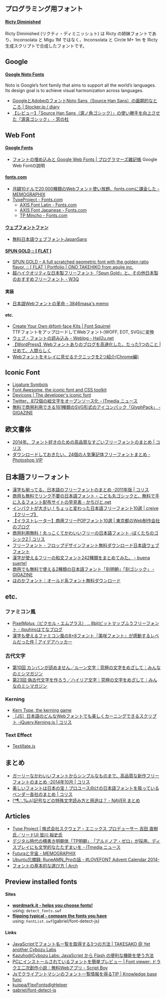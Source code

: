 ## プログラミング用フォント
#### [Ricty Diminished](https://github.com/yascentur/RictyDiminished)
Ricty Diminished (リクティ・ディミニッシュト) は Ricty の姉妹フォントであり、Inconsolata と Migu 1M ではなく、Inconsolata と Circle M+ 1m を Ricty 生成スクリプトで合成したフォントです。


## Google

#### [Google Noto Fonts](http://www.google.com/get/noto/)
Noto is Google’s font family that aims to support all the world’s languages. Its design goal is to achieve visual harmonization across languages.
- [GoogleとAdobeのフォントNoto Sans（Source Han Sans）の画期的なところ | Stocker.jp / diary](http://stocker.jp/diary/noto-sans/)
- [【レビュー】「Source Han Sans（源ノ角ゴシック）」の使い勝手を向上させた「源真ゴシック」 - 窓の杜](http://www.forest.impress.co.jp/docs/review/20140808_661638.html)


## Web Font

#### [Google Fonts](https://www.google.com/fonts)
- [フォントの埋め込みと Google Web Fonts | プログラマーズ雑記帳](http://yohshiy.blog.fc2.com/blog-entry-107.html)  Google Web Fontの説明

#### [fonts.com](http://www.fonts.com/ja)
- [月額10ドルで20,000種類のWebフォント使い放題、fonts.comに課金した - MEMOGRAPHIX](http://memo.sanographix.net/post/106045710670)
- [TypeProject - Fonts.com](http://www.fonts.com/ja/font/typeproject)  
    - [AXIS Font Latin - Fonts.com](http://www.fonts.com/ja/font/typeproject/axis-font-latin)
    - [AXIS Font Japanese - Fonts.com](http://www.fonts.com/ja/font/typeproject/axis-font-japanese)
    - [TP Mincho - Fonts.com](http://www.fonts.com/ja/font/typeproject/tp-mincho)

#### [ウェブフォントファン](http://webfontfan.com/)
- [無料日本語ウェブフォントJapanSans](http://webfontfan.com/japansans/)

#### [SPUN GOLD :: [ FLAT ]](http://spungold.flat.is/)
- [SPUN GOLD – A full scratched geometric font with the golden ratio flavor. :: [ FLAT ] Portfolio | ONO TAKEHIKO from aguije inc.](http://flat.is/portfolio/personal/2013/08/spun-gold/)
- [超ハイクオリティな日本製フリーフォント「Spun Gold」と、その他日本製のおすすめフリーフォント - W3Q](http://w3q.jp/t/2560)

#### 実装
- [日本語Webフォントの革命 - 3846masa's memo](http://3846masa.hatenablog.jp/entry/2015/04/08/100000)

#### etc.
- [Create Your Own @font-face Kits | Font Squirrel](http://www.fontsquirrel.com/tools/webfont-generator)  
  TTFフォントをアップロードしてWebフォント(WOFF, EOT, SVG)に変換
- [ウェブ・フォントの読み込み - Weblog - Hail2u.net](http://hail2u.net/blog/webdesign/loading-web-fonts.html)
- [【WordPress】Webフォントありのブログを高速化した、たった1つのこと | せめて、人間らしく](http://atleastjazzpiano.info/wp/technical/wordpress_web-font_speed-up/)
- [Webフォントをキレイに見せるテクニックを2つ紹介(Chrome編)](http://dtp.jdash.info/archives/51924296.html)


## Iconic Font
- [Ligature Symbols](http://kudakurage.com/ligature_symbols/)
- [Font Awesome, the iconic font and CSS toolkit](http://fortawesome.github.io/Font-Awesome/)
- [Devicons | The developer's iconic font](http://vorillaz.github.io/devicons/)
- [Twitter、872個の絵文字をオープンソース化 - ITmedia ニュース](http://www.itmedia.co.jp/news/articles/1411/07/news079.html)
- [無料で商用利用できる161種類のSVG形式のアイコンパック「GlyphPack」 - GIGAZINE](http://gigazine.net/news/20141210-glyphpack-icon-pack/)


## 欧文書体
- [2014年、フォント好きのための高品質なすごいフリーフォントのまとめ | コリス](http://coliss.com/articles/freebies/2014-best-of-free-fonts-for-roman.html)
- [ダウンロードしておきたい、24個の人気筆記体フリーフォントまとめ - Photoshop VIP](http://photoshopvip.net/archives/75442)


## 日本語フリーフォント
- [漢字も揃ってる、日本語のフリーフォントのまとめ -2011年版 | コリス](http://coliss.com/articles/freebies/2011-best-of-free-fonts-for-japanese.html)
- [商用も無料でリンク不要の日本語フォント・こども丸ゴシックと、無料で手に入るフォント配布サイトの早見表 - かちびと.net](http://kachibito.net/web-design/kodomo-gosick.html)
- [インパクトが大きい！ちょっと変わった日本語フリーフォント10選 | creive【クリーブ】](http://creive.me/archives/5475/)
- [【イラストレーター】商用フリーPOPフォント10選 | 東京都のWeb制作会社のブログ](http://3media.biz/promotion/free-pop-fonts.html)
- [商用利用無料！丸っこくてかわいいフリーの日本語フォント -ぼくたちのゴシック2 | コリス](http://coliss.com/articles/freebies/freebies-font-boku2.html)
- [フリーフォント - フロップデザインフォント無料ダウンロード日本語ウェブフォント](http://www.flopdesign.com/freefont/flopdesignfont.html)
- [漢字が使えるフリーの和文フォント242種類をまとめてみた。 - buena suerte!](http://blog.livedoor.jp/cie/archives/52129474.html)
- [商用でも無料で使える2種類の日本語フォント「刻明朝」「刻ゴシック」 - GIGAZINE](http://gigazine.net/news/20140327-koku-min-koku-go/)
- [ほのかフォント｜オールド系フォント無料ダウンロード](http://font.gloomy.jp/)


## etc.

### ファミコン風
- [PixelMplus（ピクセル・エムプラス） ‥ 8bitビットマップふうフリーフォント - itouhiroはてなブログ](http://itouhiro.hatenablog.com/entry/20130602/font)
- [漢字も使えるファミコン風の8×8フォント『美咲フォント』が感動するレベルだった件 | アイデアハッカー](http://ideahacker.net/2013/01/21/4215/)

### 古代文字
- [第10回 カンバンが読めません／ルーン文字｜究極の文字をめざして｜みんなのミシマガジン](http://www.mishimaga.com/kyukyokunomoji/010.html)
- [第23回 偽古代文字を作ろう／ハイリア文字｜究極の文字をめざして｜みんなのミシマガジン](http://www.mishimaga.com/kyukyokunomoji/023.html)

### Kerning
- [Kern Type, the kerning game](http://type.method.ac/)
- [［JS］日本語のどんなWebフォントでも美しくカーニングできるスクリプト -jQuery.Kerning.js | コリス](http://coliss.com/articles/build-websites/operation/javascript/jquery-plugin-kerning-for-japanese.html)

### Text Effect
- [Textillate.js](http://jschr.github.io/textillate/)


## まとめ
- [ガーリーなかわいいフォントからシンプルなものまで、高品質な新作フリーフォントのまとめ -2014年10月 | コリス](http://coliss.com/articles/freebies/freebies-font-2014-oct.html)
- [美しいフォントは日本の宝！プロユース向けの日本語フォントを扱っているベンダー各社のまとめ | コリス](http://coliss.com/articles/build-websites/operation/design/japanese-fonts-for-professional.html)
- [[†¶∴‰⁂]記号などの特殊文字読み方と用途は？ - NAVER まとめ](http://matome.naver.jp/odai/2131444557887718201)

## Articles
- [Type Project | 株式会社スクウェア・エニックス プロデューサー 吉田 直樹氏／リードUI 皆川 裕史氏](http://typeproject.com/interviews/square-enix)
- [デジタル時代の横書き明朝体「TP明朝」　「アルドノア・ゼロ」が採用、ディスプレイにも文学的なたたずまいを - ITmedia ニュース](http://www.itmedia.co.jp/news/articles/1502/09/news032.html)
- [Futuraと宇宙 - MEMOGRAPHIX](http://memo.sanographix.net/post/86297944395)
- [Ubuntu忘備録: RuneAMN_Proの話 - #LOVEFONT Advent Calendar 2014-](http://blog.michinari-nukazawa.com/2014/12/lovefont2014-runeamn-font-devel.html)
- [フォントの基本的な選び方 | Arch](http://www.ar-ch.org/mt/archives/2012/04/post-6.html)


## Preview installed fonts

#### Sites
- __[wordmark.it - helps you choose fonts!](http://wordmark.it/)__  
  using: `detect_fonts.swf`
- __[flipping typical - compare the fonts you have](http://flippingtypical.com/)__  
  using: `FontList.swf`(gabriel/font-detect-js)

#### Links
- [JavaScriptでフォント名一覧を取得する3つの方法 | TAKESAKO @ Yet another Cybozu Labs](http://developer.cybozu.co.jp/takesako/2007/03/javascript_geta.html)
- [Kazuho@Cybozu Labs: JavaScript から Flash の便利な機能を使う方法](http://labs.cybozu.co.jp/blog/kazuho/archives/2007/03/flashy.php)
- [PCにインストールされているフォントを簡単プレビュー | Font viewer: ドラクエ二次創作小説｜無料Webアプリ - Script Boy](http://script.boy.jp/typeface-viewer.html)
- [Jsでクライアントマシンのフォント一覧情報を得るTIP | Knowledge base func](http://iteahelper.com/blog/2012/02/10/js%e3%81%a7%e3%82%af%e3%83%a9%e3%82%a4%e3%82%a2%e3%83%b3%e3%83%88%e3%83%9e%e3%82%b7%e3%83%b3%e3%81%ae%e3%83%95%e3%82%a9%e3%83%b3%e3%83%88%e4%b8%80%e8%a6%a7%e6%83%85%e5%a0%b1%e3%82%92%e5%be%97%e3%82%8b/)
- [kuippa/FlexFontsdlgHelper](https://github.com/kuippa/FlexFontsdlgHelper)
- [gabriel/font-detect-js](https://github.com/gabriel/font-detect-js)

